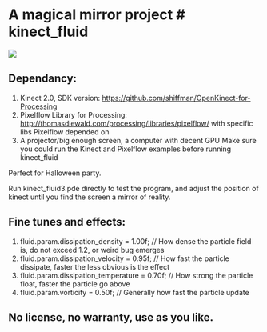 # A magical mirror project # kinect_fluid

![](https://github.com/hongtaooMA/kinect_fluid3/blob/master/001.jpg)

## Dependancy: 
1. Kinect 2.0, SDK version: https://github.com/shiffman/OpenKinect-for-Processing
2. Pixelflow Library for Processing: http://thomasdiewald.com/processing/libraries/pixelflow/
   with specific libs Pixelflow depended on
3. A projector/big enough screen, a computer with decent GPU
Make sure you could run the Kinect and Pixelflow examples before running kinect_fluid

Perfect for Halloween party.

Run kinect_fluid3.pde directly to test the program, and adjust the position of kinect until you find the screen a mirror of reality.

## Fine tunes and effects:
1.  fluid.param.dissipation_density     = 1.00f; // How dense the particle field is, do not exceed 1.2, or weird bug emerges
2.  fluid.param.dissipation_velocity    = 0.95f; // How fast the particle dissipate, faster the less obvious is the effect
3.  fluid.param.dissipation_temperature = 0.70f; // How strong the particle float, faster the particle go above
4.  fluid.param.vorticity               = 0.50f; // Generally how fast the particle update

## No license, no warranty, use as you like.
